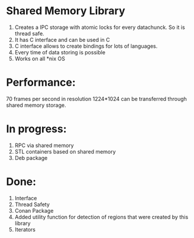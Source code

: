 # Shared Memory Library

1. Creates a IPC storage with atomic locks for every datachunck. So it is thread safe.
2. It has C interface and can be used in C
3. C interface allows to create bindings for lots of languages.
4. Every time of data storing is possible
5. Works on all *nix OS


# Performance:

70 frames per second in resolution 1224*1024 can be transferred through shared memory storage.


# In progress:

1. RPC via shared memory
2. STL containers based on shared memory
3. Deb package

# Done:

1. Interface
2. Thread Safety
3. Conan Package
4. Added utility function for detection of regions that were created by this library
5. Iterators
